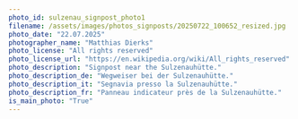 ```yaml
---
photo_id: sulzenau_signpost_photo1
filename: /assets/images/photos_signposts/20250722_100652_resized.jpg
photo_date: "22.07.2025"
photographer_name: "Matthias Dierks"
photo_license: "All rights reserved"
photo_license_url: "https://en.wikipedia.org/wiki/All_rights_reserved"
photo_description: "Signpost near the Sulzenauhütte."
photo_description_de: "Wegweiser bei der Sulzenauhütte."
photo_description_it: "Segnavia presso la Sulzenauhütte."
photo_description_fr: "Panneau indicateur près de la Sulzenauhütte."
is_main_photo: "True"
---
```

